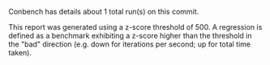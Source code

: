 Conbench has details about 1 total run(s) on this commit.

This report was generated using a z-score threshold of 500. A regression is defined as a benchmark exhibiting a z-score higher than the threshold in the "bad" direction (e.g. down for iterations per second; up for total time taken).
